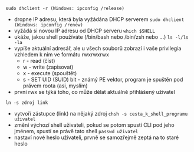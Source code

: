 `sudo dhclient -r (Windows: ipconfig /release)`
- dropne IP adresu, která byla vyžádána DHCP serverem
`sudo dhclient (Windows: ipconfig /renew)`
- vyžádá si novou IP adresu od DHCP serveru
 `which $SHELL`
 - ukáže, jakou shell používáte (/bin/bash nebo /bin/zsh nebo ...)
 `ls -l/ls -la`
 - vypíše aktuální adresář, ale u všech souborů zobrazí i vaše privilegia vzhledem k nim ve formátu rwxrwxrwx
	 - r - read (číst)
	 - w - write (zapisovat)
	 - x - execute (spouštět)
	 - s - SET UID (SUID) bit - známý PE vektor, program je spuštěn pod právem roota (asi, myslím)
- první rwx se týká toho, co může dělat aktuálně přihlášený uživatel

`ln -s zdroj link`
- vytvoří zástupce (link) na nějaký zdroj
`chsh -s cesta_k_shell_programu uživatel`
- změní výchozí shell uživateli, pokud se potom spustí CLI pod jeho jménem, spustí se právě tato shell
`passwd uživatel`
- nastaví nové heslo uživateli, prvně se samozřejmě zeptá na to staré heslo

